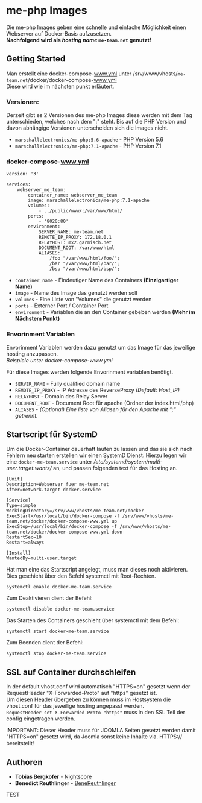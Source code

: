 # me-php Images

Die me-php Images geben eine schnelle und einfache Möglichkeit einen Webserver auf Docker-Basis aufzusetzen. <br>
**Nachfolgend wird als _hosting name_ `me-team.net` genutzt!**

## Getting Started

Man erstellt eine docker-compose-www.yml unter /srv/www/vhosts/`me-team.net`/docker/docker-compose-www.yml <br>
Diese wird wie im nächsten punkt erläutert.

### Versionen:
Derzeit gibt es 2 Versionen des me-php Images diese werden mit dem Tag unterschieden, welches nach dem ":" steht. Bis auf die PHP Version und davon abhängige Versionen unterscheiden sich die Images nicht.
* `marschallelectronics/me-php:5.6-apache` - PHP Version 5.6
* `marschallelectronics/me-php:7.1-apache` - PHP Version 7.1

### docker-compose-www.yml

```
version: '3'

services:
    webserver_me_team:
        container_name: webserver_me_team
        image: marschallelectronics/me-php:7.1-apache
        volumes:
            - ../public/www/:/var/www/html/
        ports:
            - '8020:80'
        environment:
            SERVER_NAME: me-team.net
            REMOTE_IP_PROXY: 172.18.0.1
            RELAYHOST: mx2.garmisch.net
            DOCUMENT_ROOT: /var/www/html
            ALIASES:
                /foo "/var/www/html/foo/";
                /bar "/var/www/html/bar/";
                /bsp "/var/www/html/bsp/";
```
* `container_name` - Eindeutiger Name des Containers **(Einzigartiger Name)**
* `image` - Name des Image das genutzt werden soll
* `volumes` - Eine Liste von "Volumes" die genutzt werden
* `ports` - Externer Port / Container Port
* `environment` - Variablen die an den Container gebeben werden **(Mehr im Nächstem Punkt)**

### Envorinment Variablen

Envorinment Variablen werden dazu genutzt um das Image für das jeweilige hosting anzupassen.<br>
_Beispiele unter docker-compose-www.yml_

Für diese Images werden folgende Envorinment variablen benötigt. <br>

* `SERVER_NAME` - Fully qualified domain name
* `REMOTE_IP_PROXY` - IP Adresse des ReverseProxy _(Default: Host_IP)_
* `RELAYHOST` - Domain des Relay Server
* `DOCUMENT_ROOT` - Document Root für apache (Ordner der index.html/php)
* `ALIASES` - _(Optional) Eine liste von Aliasen für den Apache mit ";" getrennt._

## Startscript für SystemD

Um die Docker-Container dauerhaft laufen zu lassen und das sie sich nach Fehlern neu starten erstellen wir einen SystemD Dienst.
Hierzu legen wir eine `docker-me-team.service` unter _/etc/systemd/system/multi-user.target.wants/_ an, und passen folgenden text für das Hosting an.

```
[Unit]
Description=Webserver fuer me-team.net
After=network.target docker.service

[Service]
Type=simple
WorkingDirectory=/srv/www/vhosts/me-team.net/docker
ExecStart=/usr/local/bin/docker-compose -f /srv/www/vhosts/me-team.net/docker/docker-compose-www.yml up
ExecStop=/usr/local/bin/docker-compose -f /srv/www/vhosts/me-team.net/docker/docker-compose-www.yml down
RestartSec=10
Restart=always

[Install]
WantedBy=multi-user.target

```

Hat man eine das Startscript angelegt, muss man dieses noch aktivieren. Dies geschieht über den Befehl systemctl mit Root-Rechten.
```
systemctl enable docker-me-team.service
```
Zum Deaktivieren dient der Befehl: 
```
systemctl disable docker-me-team.service
```

Das Starten des Containers geschieht über systemctl mit dem Befehl:
```
systemctl start docker-me-team.service
```
Zum Beenden dient der Befehl: 
```
systemctl stop docker-me-team.service
```
## SSL auf Container durchschleifen

In der default vhost.conf wird automatisch "HTTPS=on" gesetzt wenn der RequestHeader "X-Forwarded-Proto" auf "https" gesetzt ist.<br>
Um diesen Header übergeben zu können muss im Hostsystem die vhost.conf für das jeweilige hosting angepasst werden.<br> 
`RequestHeader set X-Forwarded-Proto "https"` muss in den SSL Teil der config eingetragen werden.

IMPORTANT: Dieser Header muss für JOOMLA Seiten gesetzt werden damit "HTTPS=on" gesetzt wird, da Joomla sonst keine Inhalte via. HTTPS:// bereitstellt!

## Authoren

* **Tobias Bergkofer** - [Nightscore](https://github.com/Nightscore)
* **Benedict Reuthlinger** - [BeneReuthlinger](https://github.com/BeneReuthlinger)


TEST